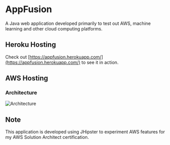 # AppFusion

A Java web application developed primarily to test out AWS, machine learning and other cloud computing platforms.


## Heroku Hosting
Check out [https://appfusion.herokuapp.com/](https://appfusion.herokuapp.com/) to see it in action.

## AWS Hosting

### Architecture
![Architecture](https://raw.githubusercontent.com/mengwangk/appfusion/master/design/architecture_1.jpg)


## Note
This application is developed using JHipster to experiment AWS features for my AWS Solution Architect certification. 
